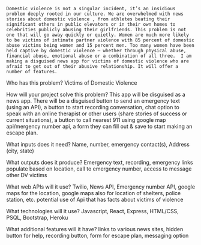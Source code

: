
	Domestic violence is not a singular incident, it’s an insidious problem deeply rooted in our culture. We are overwhelmed with news stories about domestic violence , from athletes beating their significant others in public elevators or in their own homes to celebrities publicly abusing their girlfriends. This problem is not one that will go away quickly or quietly. Women are much more likely to be victims of intimate partner violence with 85 percent of domestic abuse victims being women and 15 percent men. Too many women have been held captive by domestic violence — whether through physical abuse, financial abuse, emotional abuse or a combination of all three.  I am making a disguised news app for victims of domestic violence who are afraid to get out of their abusive relationship. It will offer a number of features.

Who has this problem?
	Victims of Domestic Violence

How will your project solve this problem?
	This app will be disguised as a news app. There will be a disguised button to send an emergency text (using an API), a button to start recording conversation, chat option to speak with an online therapist or other users (share stories of success or current situations), a button to call nearest 911 using google map api/mergency number api, a form they can fill out & save to start making an escape plan.

What inputs does it need?
	Name, number, emergency contact(s), Address (city, state)

What outputs does it produce?
	Emergency text, recording, emergency links populate based on location, call to emergency number,  access to message other DV victims

What web APIs will it use?
	Twilio, News API, Emergency number API,  google maps for the location, google maps also for location of shelters, police station, etc. potential use of Api that has facts about victims of violence

What technologies will it use?
	Javascript, React, Express, HTML/CSS, PSQL, Bootstrap, Heroku

What additional features will it have?
	links to various news sites, hidden button for help, recording button, form for escape plan, messaging option
